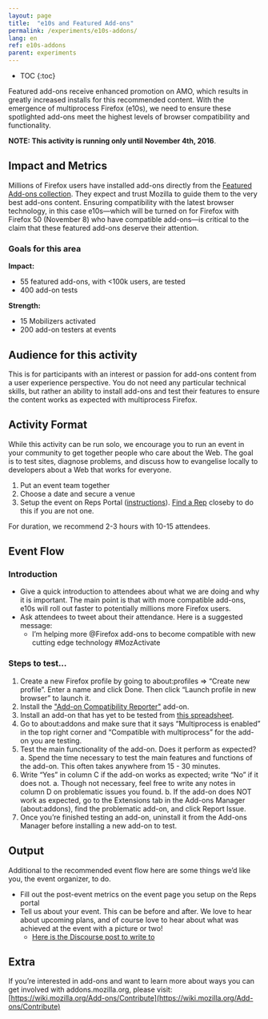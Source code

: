 ```yaml
---
layout: page
title:  "e10s and Featured Add-ons"
permalink: /experiments/e10s-addons/
lang: en
ref: e10s-addons
parent: experiments
---
```


* TOC
{:toc}

Featured add-ons receive enhanced promotion on AMO, which results in greatly increased installs for this recommended content. With the emergence of multiprocess Firefox (e10s), we need to ensure these spotlighted add-ons meet the highest levels of browser compatibility and functionality.

__NOTE: This activity is running only until November 4th, 2016__.

## Impact and Metrics

Millions of Firefox users have installed add-ons directly from the [Featured Add-ons collection](https://addons.mozilla.org/firefox/extensions/?sort=featured). They expect and trust Mozilla to guide them to the very best add-ons content. Ensuring compatibility with the latest browser technology, in this case e10s—which will be turned on for Firefox with Firefox 50 (November 8) who have compatible add-ons—is critical to the claim that these featured add-ons deserve their attention. 

### Goals for this area

__Impact:__

* 55 featured add-ons, with <100k users, are tested
* 400 add-on tests

__Strength:__

* 15 Mobilizers activated
* 200 add-on testers at events

## Audience for this activity

This is for participants with an interest or passion for add-ons content from a user experience perspective. You do not need any particular technical skills, but rather an ability to install add-ons and test their features to ensure the content works as expected with multiprocess Firefox.

## Activity Format

While this activity can be run solo, we encourage you to run an event in your community to get together people who care about the Web. The goal is to test sites, diagnose problems, and discuss how to evangelise locally to developers about a Web that works for everyone.

1. Put an event team together
2. Choose a date and secure a venue
3. Setup the event on Reps Portal ([instructions](https://wiki.mozilla.org/ReMo/SOPs/Event_hosting)). [Find a Rep](https://reps.mozilla.org/people/) closeby to do this if you are not one.

For duration, we recommend 2-3 hours with 10-15 attendees.

## Event Flow

### Introduction

* Give a quick introduction to attendees about what we are doing and why it is important. The main point is that with more compatible add-ons, e10s will roll out faster to potentially millions more Firefox users.
* Ask attendees to tweet about their attendance. Here is a suggested message:
    * I’m helping more @Firefox add-ons to become compatible with new cutting edge technology <link of this page> #MozActivate

### Steps to test...

1. Create a new Firefox profile by going to about:profiles => “Create new profile”. Enter a name and click Done. Then click “Launch profile in new browser” to launch it.
2. Install the ["Add-on Compatibility Reporter"](https://addons.mozilla.org/firefox/addon/add-on-compatibility-reporter/) add-on.
3. Install an add-on that has yet to be tested from [this spreadsheet](https://docs.google.com/spreadsheets/d/1_yalc35gtlbcdJmS0-cKB1CEqE5FU4ti3oA7GFp406g/edit#gid=0).
4. Go to about:addons and make sure that it says “Multiprocess is enabled” in the top right corner and “Compatible with multiprocess” for the add-on you are testing.
5. Test the main functionality of the add-on. Does it perform as expected? 
  a. Spend the time necessary to test the main features and functions of the add-on. This often takes anywhere from 15 - 30 minutes.   
6. Write “Yes” in column C if the add-on works as expected; write “No” if it does not.
  a. Though not necessary, feel free to write any notes in column D on problematic issues you found. 
  b. If the add-on does NOT work as expected, go to the Extensions tab in the Add-ons Manager (about:addons), find the problematic add-on, and click Report Issue. 
7. Once you’re finished testing an add-on, uninstall it from the Add-ons Manager before installing a new add-on to test. 

## Output

Additional to the recommended event flow here are some things we’d like you, the event organizer, to do.

* Fill out the post-event metrics on the event page you setup on the Reps portal
* Tell us about your event. This can be before and after. We love to hear about upcoming plans, and of course love to hear about what was achieved at the event with a picture or two!
    * [Here is the Discourse post to write to](https://discourse.mozilla-community.org/t/activate-mozilla-e10s-compatibility-and-featured-add-ons/11193)

## Extra

If you’re interested in add-ons and want to learn more about ways you can get involved with addons.mozilla.org, please visit: [https://wiki.mozilla.org/Add-ons/Contribute](https://wiki.mozilla.org/Add-ons/Contribute)
